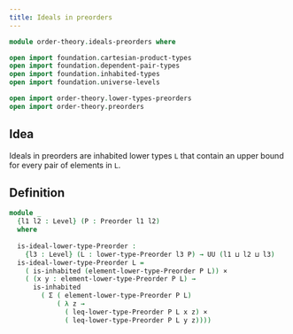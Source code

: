 ```yaml
---
title: Ideals in preorders
---
```


```agda
module order-theory.ideals-preorders where

open import foundation.cartesian-product-types
open import foundation.dependent-pair-types
open import foundation.inhabited-types
open import foundation.universe-levels

open import order-theory.lower-types-preorders
open import order-theory.preorders
```

## Idea

Ideals in preorders are inhabited lower types `L` that contain an upper bound for every pair of elements in `L`.

## Definition

```agda
module _
  {l1 l2 : Level} (P : Preorder l1 l2)
  where
  
  is-ideal-lower-type-Preorder :
    {l3 : Level} (L : lower-type-Preorder l3 P) → UU (l1 ⊔ l2 ⊔ l3)
  is-ideal-lower-type-Preorder L =
    ( is-inhabited (element-lower-type-Preorder P L)) ×
    ( (x y : element-lower-type-Preorder P L) →
      is-inhabited
        ( Σ ( element-lower-type-Preorder P L)
            ( λ z →
              ( leq-lower-type-Preorder P L x z) ×
              ( leq-lower-type-Preorder P L y z))))
```
